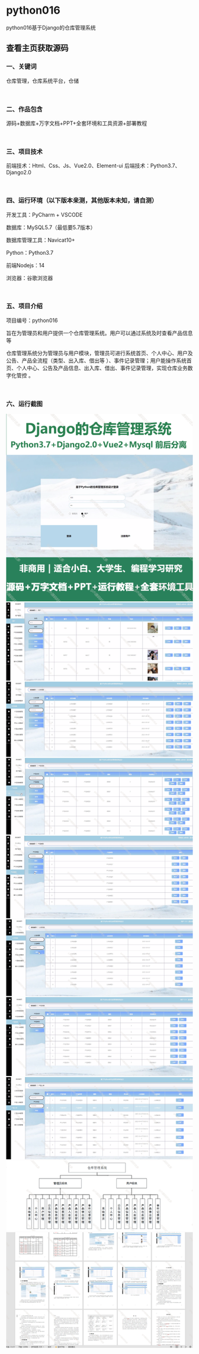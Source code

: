 # python016
python016基于Django的仓库管理系统
 
## 查看主页获取源码


### 一、关键词

仓库管理，仓库系统平台，仓储

<br/>

### 二、作品包含

源码+数据库+万字文档+PPT+全套环境和工具资源+部署教程


<br/>

### 三、项目技术

前端技术：Html、Css、Js、Vue2.0、Element-ui
后端技术：Python3.7、Django2.0

  

<br/>

### 四、运行环境（以下版本亲测，其他版本未知，请自测）

开发工具：PyCharm + VSCODE

数据库：MySQL5.7（最低要5.7版本）

数据库管理工具：Navicat10+

Python：Python3.7

前端Nodejs：14

浏览器：谷歌浏览器



<br/>

### 五、项目介绍

项目编号：python016

旨在为管理员和用户提供一个仓库管理系统。用户可以通过系统及时查看产品信息等

仓库管理系统分为管理员与用户模块，管理员可进行系统首页、个人中心、用户及公告、产品全流程（类型、出入库、借出等 ）、事件记录管理；用户能操作系统首页、个人中心、公告及产品信息、出入库、借出、事件记录管理，实现仓库业务数字化管控 。


<br/>

### 六、运行截图

![cover.png](./cover.png)
![1.png](./1.png)
![2.png](./2.png)
![3.png](./3.png)
![4.png](./4.png)
![5.png](./5.png)
![6.png](./6.png)
![7.png](./7.png)
![8.png](./8.png)
![9.png](./9.png)
